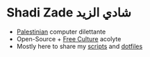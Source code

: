 # Shadi Zade شادي الزيد
- [Palestinian](errata/free-palestine.md) computer dilettante
- Open-Source + [Free Culture](errata/free-culture.md) acolyte
- Mostly here to share my [scripts](https://github.com/ShadiZade/scripts) and [dotfiles](https://github.com/ShadiZade/dotfiles)
